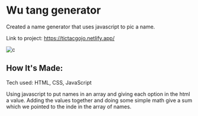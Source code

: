 # Wu tang generator
Created a name generator that uses javascript to pic a name.

Link to project: https://tictacgojo.netlify.app/

![c](https://user-images.githubusercontent.com/101950707/168521120-a4024394-33d3-4736-b201-7a7f92672a27.png)


## How It's Made:
Tech used: HTML, CSS, JavaScript

Using javascript to put names in an array and giving each option in the html a value. Adding the values together and doing some simple math give a sum which we pointed to the inde in the array of names.


